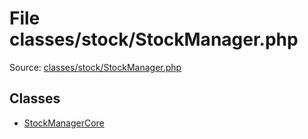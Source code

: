 File classes/stock/StockManager.php
=========

Source: [classes/stock/StockManager.php](https://github.com/PrestaShop/PrestaShop/blob/1.5.4.1/classes/stock/StockManager.php)


Classes
-------

* [StockManagerCore](class.StockManagerCore.md)

